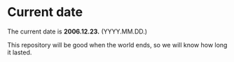 # Current date

The current date is **2006.12.23.** (YYYY.MM.DD.)

This repository will be good when the world ends, so we will know how long it lasted.
